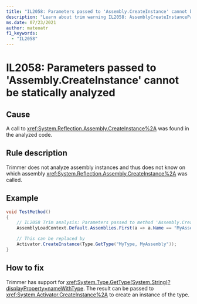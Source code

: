 ```yaml
---
title: "IL2058: Parameters passed to 'Assembly.CreateInstance' cannot be statically analyzed"
description: "Learn about trim warning IL2058: AssemblyCreateInstanceParameters"
ms.date: 07/23/2021
author: mateoatr
f1_keywords:
  - "IL2058"
---
```

# IL2058: Parameters passed to 'Assembly.CreateInstance' cannot be statically analyzed

## Cause

A call to <xref:System.Reflection.Assembly.CreateInstance%2A> was found in the analyzed code.

## Rule description

Trimmer does not analyze assembly instances and thus does not know on which assembly <xref:System.Reflection.Assembly.CreateInstance%2A> was called.

## Example

```csharp
void TestMethod()
{
    // IL2058 Trim analysis: Parameters passed to method 'Assembly.CreateInstance(string)' cannot be analyzed. Consider using methods 'System.Type.GetType' and `System.Activator.CreateInstance` instead.
    AssemblyLoadContext.Default.Assemblies.First(a => a.Name == "MyAssembly").CreateInstance("MyType");

    // This can be replaced by
    Activator.CreateInstance(Type.GetType("MyType, MyAssembly"));
}
```

## How to fix

Trimmer has support for <xref:System.Type.GetType(System.String)?displayProperty=nameWithType>. The result can be
passed to <xref:System.Activator.CreateInstance%2A> to create an instance of the type.
